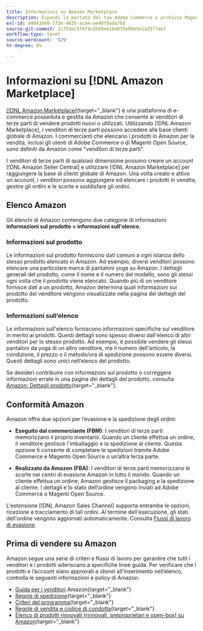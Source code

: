 ```yaml
---
title: Informazioni su Amazon Marketplace
description: Espandi la portata del tuo Adobe Commerce o archivio Magenti Open Source sfruttando il catalogo dei prodotti come elenchi in Amazon Marketplace.
exl-id: d4943d40-773e-4635-aca4-ae40f8ada7bd
source-git-commit: 2c753ec5f6f4cd509e61b4875e09e9a1a2577ee7
workflow-type: tm+mt
source-wordcount: '529'
ht-degree: 0%

---
```


# Informazioni su [!DNL Amazon Marketplace]

[[!DNL Amazon Marketplace]](https://sell.amazon.com/){target=&quot;_blank&quot;} è una piattaforma di e-commerce posseduta e gestita da Amazon che consente ai venditori di terze parti di vendere prodotti nuovi o utilizzati. Utilizzando [!DNL Amazon Marketplace], i venditori di terze parti possono accedere alla base clienti globale di Amazon. I commercianti che elencano i prodotti in Amazon per la vendita, inclusi gli utenti di Adobe Commerce o di Magenti Open Source, sono definiti da Amazon come &quot;venditori di terze parti&quot;.

I venditori di terze parti di qualsiasi dimensione possono creare un account [!DNL Amazon Seller Central] e utilizzare [!DNL Amazon Marketplace] per raggiungere la base di clienti globale di Amazon. Una volta creato e attivo un account, i venditori possono aggiungere ed elencare i prodotti in vendita, gestire gli ordini e le scorte e soddisfare gli ordini.

## Elenco Amazon

Gli elenchi di Amazon contengono due categorie di informazioni: **informazioni sul prodotto** e **informazioni sull&#39;elenco**.

### Informazioni sul prodotto

Le informazioni sul prodotto forniscono dati comuni a ogni istanza dello stesso prodotto elencato in Amazon. Ad esempio, diversi venditori possono elencare una particolare marca di pantaloni yoga su Amazon. I dettagli generali del prodotto, come il nome e il numero del modello, sono gli stessi ogni volta che il prodotto viene elencato. Quando più di un venditore fornisce dati a un prodotto, Amazon determina quali informazioni sul prodotto del venditore vengono visualizzate nella pagina dei dettagli del prodotto.

### Informazioni sull’elenco

Le informazioni sull&#39;elenco forniscono informazioni specifiche sul venditore in merito ai prodotti. Questi dettagli sono spesso diversi dall&#39;elenco di altri venditori per lo stesso prodotto. Ad esempio, è possibile vendere gli stessi pantaloni da yoga di un altro venditore, ma il numero dell&#39;articolo, la condizione, il prezzo o il metodo/ora di spedizione possono essere diversi. Questi dettagli sono unici nell’elenco del prodotto.

Se desideri contribuire con informazioni sul prodotto o correggere informazioni errate in una pagina dei dettagli del prodotto, consulta [Amazon: Dettagli prodotto](https://sellercentral.amazon.com/gp/help/external/200335450){target=&quot;_blank&quot;}.

## Conformità Amazon

Amazon offre due opzioni per l’evasione e la spedizione degli ordini:

- **Eseguito dal commerciante (FBM)**: I venditori di terze parti memorizzano il proprio inventario. Quando un cliente effettua un ordine, il venditore gestisce l&#39;imballaggio e la spedizione al cliente. Questa opzione ti consente di completare le spedizioni tramite Adobe Commerce e Magento Open Source o un’altra terza parte.

- **Realizzato da Amazon (FBA)**: I venditori di terze parti memorizzano le scorte nei centri di evasione Amazon in tutto il mondo. Quando un cliente effettua un ordine, Amazon gestisce il packaging e la spedizione al cliente. I dettagli e lo stato dell’ordine vengono inviati ad Adobe Commerce o Magenti Open Source.

L&#39;estensione [!DNL Amazon Sales Channel] supporta entrambe le opzioni, ricezione e tracciamento di tali ordini. Al termine dell&#39;esecuzione, gli stati dell&#39;ordine vengono aggiornati automaticamente. Consulta [Flussi di lavoro di evasione](./fulfillment-workflows.md).

## Prima di vendere su Amazon

Amazon segue una serie di criteri e flussi di lavoro per garantire che tutti i venditori e i prodotti aderiscano a specifiche linee guida. Per verificare che i prodotti e l’account siano approvati e idonei all’inserimento nell’elenco, controlla le seguenti informazioni e policy di Amazon:

- [Guida per i venditori](https://sellercentral.amazon.com/gp/help/external/help-page.html?itemID=2&amp;language=en_US/) Amazon{target=&quot;_blank&quot;}
- [Regole di spedizione](https://sellercentral.amazon.com/gp/help/external/201901620?language=en-US){target=&quot;_blank&quot;}
- [Criteri del programma](https://sellercentral.amazon.com/gp/help/external/521?language=en-US){target=&quot;_blank&quot;}
- [Regole di vendita e codice di condotta](https://sellercentral.amazon.com/gp/help/external/1801?language=en-US){target=&quot;_blank&quot;}
- [Elenco di prodotti rinnovati (rinnovati, preproprietari e open-box) su Amazon](https://sell.amazon.com/programs/renewed){target=&quot;_blank&quot;}
